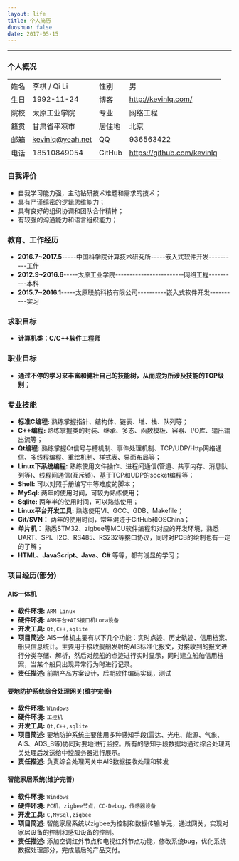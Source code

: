 ```yaml
---
layout: life
title: 个人简历
duoshuo: false
date: 2017-05-15
---
```

******
### <i class="fa  fa-user"></i> 个人概况
|||||
| ----- |------|------|  ------ |
|姓名|李棋 / Qi Li|性别|男|
|生日 |1992-11-24|博客|http://kevinlq.com/|
|院校 |太原工业学院|专业|网络工程|
|籍贯 |甘肃省平凉市|居住地|北京|
|邮箱 |kevinlq@yeah.net | QQ| 936563422|
|电话|18510849054| GitHub | https://github.com/kevinlq |

### <i class="fa fa-eye"></i> 自我评价

- 自我学习能力强，主动钻研技术难题和需求的技术；
- 具有严谨缜密的逻辑思维能力；
- 具有良好的组织协调和团队合作精神；
- 有较强的沟通能力和语言组织能力；
 
### <i class="fa fa-calendar"></i> 教育、工作经历

* **2016.7~2017.5**-----中国科学院计算技术研究所-----嵌入式软件开发----------工作
* **2012.9~2016.6**-----太原工业学院------------------------网络工程----------本科
* **2015.7~2016.1**-----太原联航科技有限公司----------嵌入式软件开发----------实习

### <i class="fa fa-binoculars"></i> 求职目标

* **计算机类：C/C++软件工程师**

### <i class="fa fa-binoculars"></i> 职业目标

* **通过不停的学习来丰富和健壮自己的技能树，从而成为所涉及技能的TOP级别；**

### <i class="fa fa-keyboard-o"></i> 专业技能

* **标准C编程:** 熟练掌握指针、结构体、链表、堆、栈、队列等；
* **C++编程:** 熟练掌握类的封装、继承、多态、函数模板、容器、I/O库、输出输出流等；
* **Qt编程:** 熟练掌握Qt信号与槽机制、事件处理机制、TCP/UDP/Http网络通信、多线程编程、重绘机制、样式表、界面布局等；
* **Linux下系统编程:** 熟练使用文件操作、进程间通信(管道、共享内存、消息队列等)、线程间通信(互斥锁)、基于TCP和UDP的socket编程等；
* **Shell:** 可以对照手册编写中等难度的脚本；
* **MySql:** 两年的使用时间，可较为熟练使用；
* **Sqlite:** 两年半的使用时间，可以熟练使用；
* **Linux平台开发工具:** 熟练使用VI、GCC、GDB、Makefile；
* **Git/SVN：** 两年的使用时间，常年混迹于GitHub和OSChina；
* **单片机：** 熟悉STM32、zigbee等MCU软件编程和对应的开发环境，熟悉UART、SPI、I2C、RS485、RS232等接口协议，同时对PCB的绘制也有一定的了解；
* **HTML、JavaScript、Java、C#** 等等，都有浅显的学习；

### <i class="fa fa-certificate"></i> 项目经历(部分)

#### <i class="fa fa-dot-circle-o"></i> AIS一体机
* **软件环境:** `ARM Linux`
* **硬件环境:** `ARM平台+AIS接口机Lora设备`
* **开发工具:** `Qt,C++,sqlite`
* **项目简述:** AIS一体机主要有以下几个功能：实时点迹、历史轨迹、信用档案、船只信息统计。主要用于接收舰船发射的AIS标准化报文，对接收到的报文进行分类存储、解析，然后对舰船的点迹进行实时显示，同时建立船舶信用档案，当某个船只出现异常行为时进行记录。
* **责任描述:** 前期产品方案设计，后期软件编码实现，测试

#### <i class="fa fa-dot-circle-o"></i> 要地防护系统综合处理网关(维护完善)
* **软件环境:** `Windows`
* **硬件环境:** `工控机`
* **开发工具:** `Qt,C++,sqlite`
* **项目简述:** 要地防护系统主要使用多种感知手段(雷达、光电、能源、气象、AIS、ADS_B等)协同对要地进行监控。所有的感知手段数据均通过综合处理网关处理后发送给中控服务器进行展示。
* **责任描述:** 负责综合处理网关中AIS数据接收处理和转发


#### <i class="fa fa-dot-circle-o"></i> 智能家居系统(维护完善)
* **软件环境:** `Windows`
* **硬件环境:** `PC机，zigbee节点，CC-Debug，传感器设备`
* **开发工具:** `C,MySql,zigbee`
* **项目简述:** 智能家居系统以zigbee为控制和数据传输单元，通过网关，实现对家居设备的控制和感知设备的控制。
* **责任描述:** 添加空调红外节点和电视红外节点功能，修改系统bug，优化系统数据处理部分，完成最后的产品交付。

